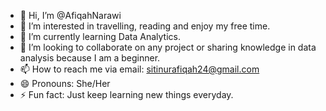 - 👋 Hi, I’m @AfiqahNarawi
- 👀 I’m interested in travelling, reading and enjoy my free time.
- 🌱 I’m currently learning Data Analytics.
- 💞️ I’m looking to collaborate on any project or sharing knowledge in data analysis because I am a beginner. 
- 📫 How to reach me via email: sitinurafiqah24@gmail.com
- 😄 Pronouns: She/Her
- ⚡ Fun fact: Just keep learning new things everyday. 

<!---
AfiqahNarawi/AfiqahNarawi is a ✨ special ✨ repository because its `README.md` (this file) appears on your GitHub profile.
You can click the Preview link to take a look at your changes.
--->
